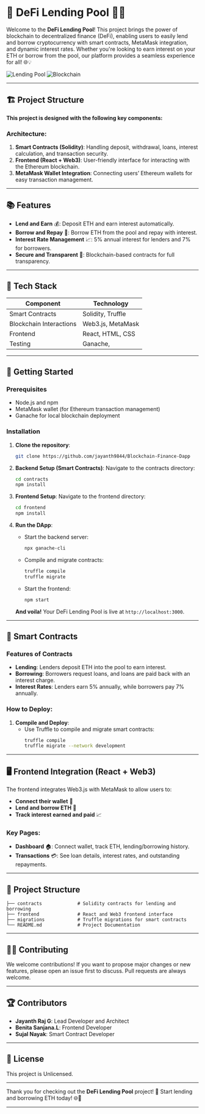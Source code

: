 # 🚀 DeFi Lending Pool 🔗💸

Welcome to the **DeFi Lending Pool**! This project brings the power of blockchain to decentralized finance (DeFi), enabling users to easily lend and borrow cryptocurrency with smart contracts, MetaMask integration, and dynamic interest rates. Whether you're looking to earn interest on your ETH or borrow from the pool, our platform provides a seamless experience for all! 🌐💡

![Lending Pool](https://img.shields.io/badge/Smart-Contractor-orange) ![Blockchain](https://img.shields.io/badge/Blockchain-Ethereum-blue)

---

## 🏗️ Project Structure

**This project is designed with the following key components:**

### Architecture:
1. **Smart Contracts (Solidity)**: Handling deposit, withdrawal, loans, interest calculation, and transaction security.
2. **Frontend (React + Web3)**: User-friendly interface for interacting with the Ethereum blockchain.
3. **MetaMask Wallet Integration**: Connecting users’ Ethereum wallets for easy transaction management.

---

## 📚 Features

- **Lend and Earn** 💰: Deposit ETH and earn interest automatically.
- **Borrow and Repay** 🔄: Borrow ETH from the pool and repay with interest.
- **Interest Rate Management** 📈: 5% annual interest for lenders and 7% for borrowers.
- **Secure and Transparent** 🔐: Blockchain-based contracts for full transparency.

---

## 🧰 Tech Stack

| **Component**        | **Technology**              |
|----------------------|-----------------------------|
| Smart Contracts      | Solidity, Truffle           |
| Blockchain Interactions | Web3.js, MetaMask         |
| Frontend             | React, HTML, CSS            |
| Testing              | Ganache,                    |

---

## 🚀 Getting Started

### Prerequisites
- Node.js and npm
- MetaMask wallet (for Ethereum transaction management)
- Ganache for local blockchain deployment

### Installation

1. **Clone the repository**:
   ```bash
   git clone https://github.com/jayanth9844/Blockchain-Finance-Dapp
   ```

2. **Backend Setup (Smart Contracts)**:
   Navigate to the contracts directory:
   ```bash
   cd contracts
   npm install
   ```

3. **Frontend Setup**:
   Navigate to the frontend directory:
   ```bash
   cd frontend
   npm install
   ```

4. **Run the DApp**:
   - Start the backend server:
     ```bash
     npx ganache-cli
     ```
   - Compile and migrate contracts:
     ```bash
     truffle compile
     truffle migrate
     ```
   - Start the frontend:
     ```bash
     npm start
     ```

   **And voila!** Your DeFi Lending Pool is live at `http://localhost:3000`.

---

## 📜 Smart Contracts

### Features of Contracts
- **Lending**: Lenders deposit ETH into the pool to earn interest.
- **Borrowing**: Borrowers request loans, and loans are paid back with an interest charge.
- **Interest Rates**: Lenders earn 5% annually, while borrowers pay 7% annually.

### How to Deploy:
1. **Compile and Deploy**:
   - Use Truffle to compile and migrate smart contracts:
     ```bash
     truffle compile
     truffle migrate --network development
     ```

---

## 🖥️ Frontend Integration (React + Web3)

The frontend integrates Web3.js with MetaMask to allow users to:
- **Connect their wallet** 🦊
- **Lend and borrow ETH** 💸
- **Track interest earned and paid** 📈

### Key Pages:
- **Dashboard** 🏠: Connect wallet, track ETH, lending/borrowing history.
- **Transactions** 💳: See loan details, interest rates, and outstanding repayments.

---

## 📂 Project Structure

```
├── contracts             # Solidity contracts for lending and borrowing
├── frontend              # React and Web3 frontend interface
├── migrations            # Truffle migrations for smart contracts
└── README.md             # Project Documentation
```

---

## 🧑‍💻 Contributing

We welcome contributions! If you want to propose major changes or new features, please open an issue first to discuss. Pull requests are always welcome.

---

## 🏆 Contributors

- **Jayanth Raj G**: Lead Developer and Architect
- **Benita Sanjana.L**: Frontend Developer
- **Sujal Nayak**: Smart Contract Developer

---

## 🎉 License

This project is Unlicensed.

---

Thank you for checking out the **DeFi Lending Pool** project! 🚀 Start lending and borrowing ETH today! 🌐💸

---
